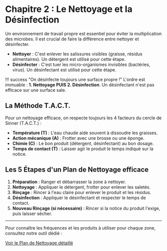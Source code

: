 # Chapitre 2 : Le Nettoyage et la Désinfection

Un environnement de travail propre est essentiel pour éviter la multiplication des microbes. Il est crucial de faire la différence entre nettoyer et désinfecter.

- **Nettoyer** : C'est enlever les salissures visibles (graisse, résidus alimentaires). Un détergent est utilisé pour cette étape.
- **Désinfecter** : C'est tuer les micro-organismes invisibles (bactéries, virus). Un désinfectant est utilisé pour cette étape.

!!! success "On désinfecte toujours une surface propre !"
    L'ordre est immuable : **1. Nettoyage PUIS 2. Désinfection**. Un désinfectant n'est pas efficace sur une surface sale.

## La Méthode T.A.C.T.

Pour un nettoyage efficace, on respecte toujours les 4 facteurs du cercle de Sinner (T.A.C.T.) :

- **Température (T)** : L'eau chaude aide souvent à dissoudre les graisses.
- **Action mécanique (A)** : Frotter avec une brosse ou une éponge.
- **Chimie (C)** : Le bon produit (détergent, désinfectant) au bon dosage.
- **Temps de contact (T)** : Laisser agir le produit le temps indiqué sur la notice.

## Les 5 Étapes d'un Plan de Nettoyage efficace

1.  **Préparation** : Ranger et débarrasser la zone à nettoyer.
2.  **Nettoyage** : Appliquer le détergent, frotter pour enlever les saletés.
3.  **Rinçage** : Rincer à l'eau claire pour enlever le produit et les résidus.
4.  **Désinfection** : Appliquer le désinfectant et respecter le temps de contact.
5.  **Nouveau Rinçage (si nécessaire)** : Rincer si la notice du produit l'exige, puis laisser sécher.

---
Pour connaître les fréquences et les produits à utiliser pour chaque zone, consultez notre outil dédié :

[Voir le Plan de Nettoyage détaillé](../ressources/plan-de-nettoyage.md)